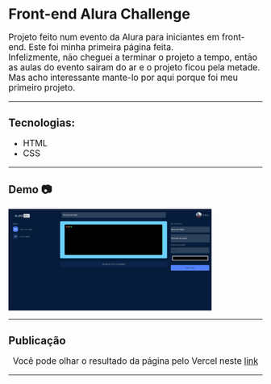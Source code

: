 <h1>Front-end Alura Challenge</h1>
<p style='font-size:17px'>
  Projeto feito num evento da Alura para iniciantes em front-end. Este foi minha
  primeira página feita.
  <br />
  Infelizmente, não cheguei a terminar o projeto a tempo, então as aulas do
  evento sairam do ar e o projeto ficou pela metade. Mas acho interessante
  mante-lo por aqui porque foi meu primeiro projeto.
</p>
<hr/>
<h2>Tecnologias:</h2>
<ul style='font-size:17px'>
  <li>
  HTML
  </li>
  <li>
    CSS
  </li>
</ul>
<hr />
<h2>Demo 📷</h2>
<div display='flex'> 
  <img width='80%' src='desktop_print.jpg' alt='Print da página na versão desktop'/>
</div>
<hr/>
<h2>Publicação</h2>
<p align='center' style='font-size:17px'>Você pode olhar o resultado da página pelo Vercel neste <a href='https://front-end-alura-challenge.vercel.app/'>link</a></p>
<hr/>
